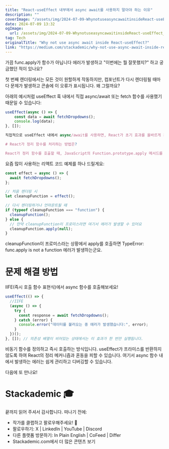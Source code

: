 ```yaml
---
title: "React-useEffect 내부에서 async await를 사용하지 말아야 하는 이유"
description: ""
coverImage: "/assets/img/2024-07-09-WhynotuseasyncawaitinsideReact-useEffect_0.png"
date: 2024-07-09 13:32
ogImage:
  url: /assets/img/2024-07-09-WhynotuseasyncawaitinsideReact-useEffect_0.png
tag: Tech
originalTitle: "Why not use async await inside React-useEffect?"
link: "https://medium.com/stackademic/why-not-use-async-await-inside-react-useeffect-e924642e6efe"
---
```


가끔 func.apply가 함수가 아닙니다 에러가 발생하고 "이번에는 뭘 잘못했지?" 하고 궁금했던 적이 있나요?

첫 번째 렌더링에서는 모든 것이 원할하게 작동하지만, 컴포넌트가 다시 렌더링될 때마다 문제가 발생하고 콘솔에 이 오류가 표시됩니다. 왜 그럴까요?

아래의 예시처럼 useEffect 훅 내에서 직접 async/await 또는 fetch 함수를 사용했기 때문일 수 있습니다:

<div class="content-ad"></div>

```js
useEffect(async () => {
    const data = await fetchDropdowns();
    console.log(data);
}, []);

직접적으로 useEffect 내에서 async/await를 사용하면, React가 초기 효과를 올바르게 처리하기 때문에 첫 렌더링에서는 "약간" 작동할 수 있습니다. 그러나 다시 렌더링될 때, 효과를 정리해야 하거나 변경된 종속성이 있는 경우, React는 useEffect의 정리 함수를 호출하려고 할 수 있습니다 - 이로 인해 의도하지 않은 동작(메모리 누수, 경쟁 조건 등)이 발생할 수 있습니다.

# React가 정리 함수를 처리하는 방법은?

React가 정리 함수를 호출할 때, JavaScript의 Function.prototype.apply 메서드를 사용하여 정리 함수를 호출합니다. 이 방법을 사용하면 지정된 this 값과 인수로 함수를 호출할 수 있습니다.
```

<div class="content-ad"></div>

요즘 많이 사용하는 리액트 코드 예제를 하나 드릴게요:

```js
const effect = async () => {
  await fetchDropdowns();
};

// 처음 렌더링 시
let cleanupFunction = effect();

// 다시 렌더링하거나 언마운트될 때
if (typeof cleanupFunction === "function") {
  cleanupFunction();
} else {
  // 만약 cleanupFunction이 프로미스라면 여기서 에러가 발생할 수 있어요
  cleanupFunction.apply(null);
}
```

cleanupFunction이 프로미스라는 상황에서 apply를 호출하면 TypeError: func.apply is not a function 에러가 발생하는군요.

# 문제 해결 방법

<div class="content-ad"></div>

IIFE(즉시 호출 함수 표현식)에서 async 함수를 호출해보세요!

```js
useEffect(() => {
  //IIFE
  (async () => {
    try {
      const response = await fetchDropdowns();
    } catch (error) {
      console.error("데이터를 불러오는 중 에러가 발생했습니다:", error);
    }
  })();
}, []); // 의존성 배열이 비어있는 상태에서는 이 효과가 한 번만 실행됩니다.
```

비동기 함수를 정의하고 즉시 호출하는 방식입니다. useEffect가 프라미스를 반환하지 않도록 하여 React의 정리 메커니즘과 혼동을 피할 수 있습니다. 여기서 async 함수 내에서 발생하는 에러는 쉽게 관리하고 디버깅할 수 있습니다.

다음에 또 만나요!

<div class="content-ad"></div>

# Stackademic 🎓

끝까지 읽어 주셔서 감사합니다. 떠나기 전에:

- 작가를 클랩하고 팔로우해주세요! 👏
- 팔로우하기: X | LinkedIn | YouTube | Discord
- 다른 플랫폼 방문하기: In Plain English | CoFeed | Differ
- Stackademic.com에서 더 많은 콘텐츠 보기
